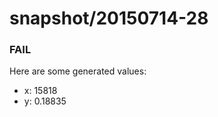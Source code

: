 # snapshot/20150714-28
<!-- Production begins at 2015-07-14T10:58:10 -->


### FAIL
Here are some generated values:

* x: 15818
* y: 0.18835

<!-- Production ends at 2015-07-14T10:58:10 -->
